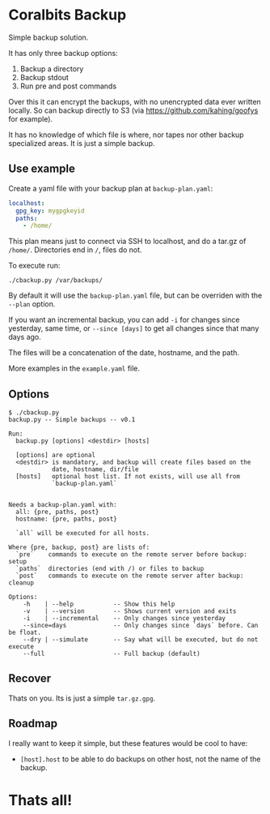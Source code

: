 # Coralbits Backup

Simple backup solution.

It has only three backup options:
 1. Backup a directory
 2. Backup stdout
 3. Run pre and post commands

Over this it can encrypt the backups, with no unencrypted data ever written
locally. So can backup directly to S3 (via https://github.com/kahing/goofys for
example).

It has no knowledge of which file is where, nor tapes nor other backup
specialized areas. It is just a simple backup.

## Use example

Create a yaml file with your backup plan at `backup-plan.yaml`:

```yaml
localhost:
  gpg_key: mygpgkeyid
  paths:
    - /home/
```

This plan means just to connect via SSH to localhost, and do a tar.gz of
`/home/`. Directories end in `/`, files do not.

To execute run:

```
./cbackup.py /var/backups/
```

By default it will use the `backup-plan.yaml` file, but can be overriden with
the `--plan` option.

If you want an incremental backup, you can add `-i` for changes since yesterday,
same time, or `--since [days]` to get all changes since that many days ago.

The files will be a concatenation of the date, hostname, and the path.

More examples in the `example.yaml` file.

## Options

```
$ ./cbackup.py
backup.py -- Simple backups -- v0.1

Run:
  backup.py [options] <destdir> [hosts]

  [options] are optional
  <destdir> is mandatory, and backup will create files based on the
            date, hostname, dir/file
  [hosts]   optional host list. If not exists, will use all from
            `backup-plan.yaml`


Needs a backup-plan.yaml with:
  all: {pre, paths, post}
  hostname: {pre, paths, post}

  `all` will be executed for all hosts.

Where {pre, backup, post} are lists of:
  `pre`    commands to execute on the remote server before backup: setup
  `paths`  directories (end with /) or files to backup
  `post`   commands to execute on the remote server after backup: cleanup

Options:
    -h    | --help           -- Show this help
    -v    | --version        -- Shows current version and exits
    -i    | --incremental    -- Only changes since yesterday
    --since=days             -- Only changes since `days` before. Can be float.
    --dry | --simulate       -- Say what will be executed, but do not execute
    --full                   -- Full backup (default)
```

## Recover

Thats on you. Its is just a simple `tar.gz.gpg`.

## Roadmap

I really want to keep it simple, but these features would be cool to have:

* `[host].host` to be able to do backups on other host, not the name of the
  backup.

# Thats all!
